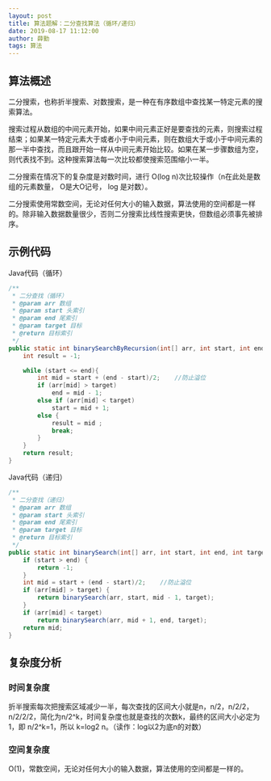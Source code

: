 ```yaml
---
layout: post
title: 算法题解：二分查找算法（循环/递归）
date: 2019-08-17 11:12:00
author: 薛勤
tags: 算法
---
```

## 算法概述

二分搜索，也称折半搜索、对数搜索，是一种在有序数组中查找某一特定元素的搜索算法。

搜索过程从数组的中间元素开始，如果中间元素正好是要查找的元素，则搜索过程结束；如果某一特定元素大于或者小于中间元素，则在数组大于或小于中间元素的那一半中查找，而且跟开始一样从中间元素开始比较。如果在某一步骤数组为空，则代表找不到。这种搜索算法每一次比较都使搜索范围缩小一半。

二分搜索在情况下的复杂度是对数时间，进行 O(log n)次比较操作（n在此处是数组的元素数量， O是大O记号， log 是对数）。

二分搜索使用常数空间，无论对任何大小的输入数据，算法使用的空间都是一样的。除非输入数据数量很少，否则二分搜索比线性搜索更快，但数组必须事先被排序。

## 示例代码

Java代码（循环）

```java
/**
 * 二分查找（循环）
 * @param arr 数组
 * @param start 头索引
 * @param end 尾索引
 * @param target 目标
 * @return 目标索引
 */
public static int binarySearchByRecursion(int[] arr, int start, int end, int target){
    int result = -1;

    while (start <= end){
        int mid = start + (end - start)/2;    //防止溢位
        if (arr[mid] > target)
            end = mid - 1;
        else if (arr[mid] < target)
            start = mid + 1;
        else {
            result = mid ;
            break;
        }
    }
    return result;
}
```

Java代码（递归）

```java
/**
 * 二分查找（递归）
 * @param arr 数组
 * @param start 头索引
 * @param end 尾索引
 * @param target 目标
 * @return 目标索引
 */
public static int binarySearch(int[] arr, int start, int end, int target){
    if (start > end) {
        return -1;
    }
    int mid = start + (end - start)/2;    //防止溢位
    if (arr[mid] > target) {
        return binarySearch(arr, start, mid - 1, target);
    }
    if (arr[mid] < target)
        return binarySearch(arr, mid + 1, end, target);
    return mid;
}
```

## 复杂度分析

### 时间复杂度

折半搜索每次把搜索区域减少一半，每次查找的区间大小就是n，n/2，n/2/2，n/2/2/2，简化为n/2^k，时间复杂度也就是查找的次数k，最终的区间大小必定为1，即 n/2^k=1，所以 k=log2 n。（读作：log以2为底n的对数）

### 空间复杂度

O(1)，常数空间，无论对任何大小的输入数据，算法使用的空间都是一样的。